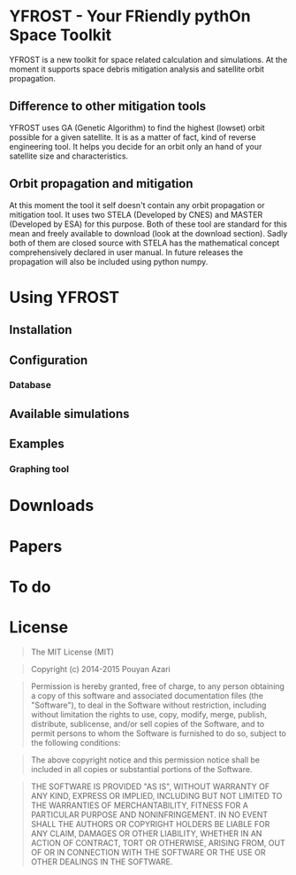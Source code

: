 # YFROST - Your FRiendly pythOn Space Toolkit
YFROST is a new toolkit for space related calculation and simulations. At the moment it supports space debris mitigation analysis and satellite orbit propagation.

## Difference to other mitigation tools
YFROST uses GA (Genetic Algorithm) to find the highest (lowset) orbit possible for a given satellite. It is as a matter of fact, kind of reverse engineering tool. It helps you decide for an orbit only an hand of your satellite size and characteristics.

## Orbit propagation and mitigation
At this moment the tool it self doesn't contain any orbit propagation or mitigation tool. It uses two STELA (Developed by CNES) and MASTER (Developed by ESA) for this purpose. Both of these tool are standard for this mean and freely available to download (look at the download section). Sadly both of them are closed source with STELA has the mathematical concept comprehensively declared in user manual. In future releases the propagation will also be included using python numpy.

# Using YFROST
## Installation
## Configuration
### Database
## Available simulations
## Examples
### Graphing tool
# Downloads
# Papers
# To do
# License
> The MIT License (MIT)    

> Copyright (c) 2014-2015 Pouyan Azari   

> Permission is hereby granted, free of charge, to any person obtaining a copy of this software and associated documentation files (the "Software"), to deal in the Software without restriction, including without limitation the rights to use, copy, modify, merge, publish, distribute, sublicense, and/or sell copies of the Software, and to permit persons to whom the Software is furnished to do so, subject to the following conditions:

> The above copyright notice and this permission notice shall be included in all copies or substantial portions of the Software.

> THE SOFTWARE IS PROVIDED "AS IS", WITHOUT WARRANTY OF ANY KIND, EXPRESS OR IMPLIED, INCLUDING BUT NOT LIMITED TO THE WARRANTIES OF MERCHANTABILITY, FITNESS FOR A PARTICULAR PURPOSE AND NONINFRINGEMENT. IN NO EVENT SHALL THE AUTHORS OR COPYRIGHT HOLDERS BE LIABLE FOR ANY CLAIM, DAMAGES OR OTHER LIABILITY, WHETHER IN AN ACTION OF CONTRACT, TORT OR OTHERWISE, ARISING FROM, OUT OF OR IN CONNECTION WITH THE SOFTWARE OR THE USE OR OTHER DEALINGS IN THE SOFTWARE.
